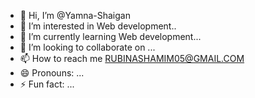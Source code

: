 - 👋 Hi, I’m @Yamna-Shaigan
- 👀 I’m interested in Web development..
- 🌱 I’m currently learning Web development...
- 💞️ I’m looking to collaborate on ...
- 📫 How to reach me RUBINASHAMIM05@GMAIL.COM
- 😄 Pronouns: ...
- ⚡ Fun fact: ...

<!---
Yamna-Shaigan/Yamna-Shaigan is a ✨ special ✨ repository because its `README.md` (this file) appears on your GitHub profile.
You can click the Preview link to take a look at your changes.
--->
